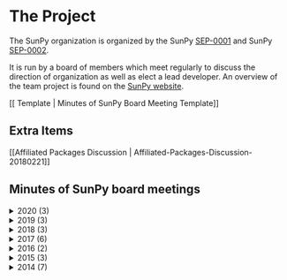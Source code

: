 # The Project

The SunPy organization is organized by the SunPy [SEP-0001](https://github.com/sunpy/sunpy-SEP/blob/master/SEP-0001.md) and SunPy [SEP-0002](https://github.com/sunpy/sunpy-SEP/blob/master/SEP-0002.md).

It is run by a board of members which meet regularly to discuss the direction of organization as well as elect a lead developer.
An overview of the team project is found on the [SunPy website](http://sunpy.org/team.html).

[[ Template | Minutes of SunPy Board Meeting Template]]

## Extra Items

[[Affiliated Packages Discussion | Affiliated-Packages-Discussion-20180221]]

## Minutes of SunPy board meetings

<details>
<summary>2020 (3)</summary>

[[Board Meeting 2020-06-03 | Minutes of SunPy Board Meeting 20190306]]

</details>

<details>
<summary>2019 (3)</summary>

[[Board Meeting 2019-11-18 | Minutes of SunPy Board Meeting 20191118]]

[[Board Meeting 2019-09-20 | Minutes of SunPy Board Meeting 20190920]]

[[Board Meeting 2019-08-02 | Minutes of SunPy Board Meeting 20190802]]

[[Board Meeting 2019-03-06 | Minutes of SunPy Board Meeting 20190306]]

</details>
<details>
<summary>2018 (3)</summary>

[[Board Meeting 2018-09-05 | Minutes of SunPy Board Meeting 20180905]]

[[Board Meeting 2018-06-19 | Minutes of SunPy Board Meeting 20180610]]

[[Board Meeting 2018-02-21 | Minutes of SunPy Board Meeting 20180221]]

</details>

<details>
<summary>2017 (6)</summary>

[[Board Meeting 2017-09-22 | Minutes of SunPy Board Meeting 20170922]]

[[Board Meeting 2017-08-16 | Minutes of SunPy Board Meeting 20170816]]

[[Board Meeting 2017-08-02 | Minutes of SunPy Board Meeting 20170802]]

[[Board Meeting 2017-04-21 | Minutes of SunPy Board Meeting 20170421]]

[[Board Meeting 2017-03-13 | Minutes-of-SunPy-Board-Meeting-20170313]]

[[Board Meeting 2017-02-17 | Minutes-of-SunPy-Board-Meeting-20170214]]

</details>

<details>
<summary>2016 (2)</summary>

[[Board Meeting 2016-10-26 | Minutes-of-SunPy-Board-Meeting-20161026]]

[[Board Meeting 2016-05-07 | Minutes-of-SunPy-Board-Meeting-20160507]]

</details>

<details>
<summary>2015 (3)</summary>

[[Board Meeting 2015-12-07 | Minutes-of-SunPy-Board-Meeting-20151207]]

[[Board Meeting 2015-09-21 | Minutes-of-SunPy-Board-Meeting-20150921]]

[[Board Meeting 2015-04-13 | Minutes-of-SunPy-Board-Meeting-20150413]]

</details>

<details>
<summary>2014 (7)</summary>

[[Board Meeting 2014-10-17 | Minutes-of-SunPy-Board-Meeting-20141017]]

[[Board Meeting 2014-09-19 | Minutes-of-SunPy-Board-Meeting-20140919]]

[[Board Meeting 2014-07-25 | Minutes-of-SunPy-Board-Meeting-20140625]]

[[Board Meeting 2014-06-09 | Minutes-of-SunPy-Board-Meeting-20140609]]

[[Board Meeting 2014-05-05 | Minutes-of-SunPy-Board-Meeting-20140505]]

[[Board Meeting 2014-04-16 | Minutes-of-SunPy-Board-Meeting-20140416]]

[[Board Meeting 2014-04-07 | Minutes-of-SunPy-Board-Meeting-20140407]]

</details>
